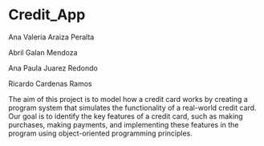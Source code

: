 # Credit_App

Ana Valeria Araiza Peralta

Abril Galan Mendoza

Ana Paula Juarez Redondo

Ricardo Cardenas Ramos 

The aim of this project is to model how a credit card works by creating a program system that simulates the functionality of a real-world credit card. Our goal is to identify the key features of a credit card, such as making purchases, making payments, and implementing these features in the program using object-oriented programming principles.
